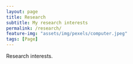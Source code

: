```yaml
---
layout: page
title: Research
subtitle: My research interests
permalink: /research/
feature-img: "assets/img/pexels/computer.jpeg"
tags: [Page]
---
```


Research interests.
